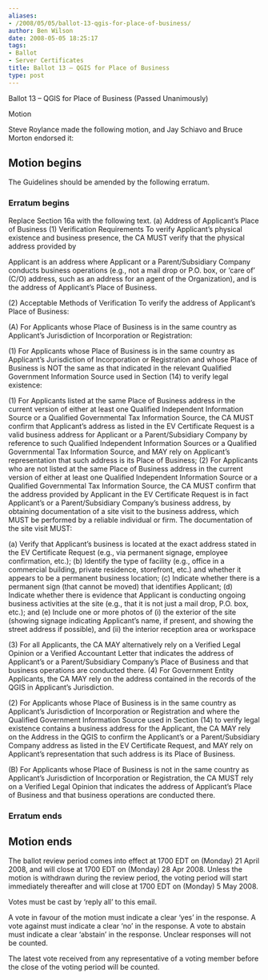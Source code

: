 ```yaml
---
aliases:
- /2008/05/05/ballot-13-qgis-for-place-of-business/
author: Ben Wilson
date: 2008-05-05 18:25:17
tags:
- Ballot
- Server Certificates
title: Ballot 13 – QGIS for Place of Business
type: post
---
```


Ballot 13 – QGIS for Place of Business (Passed Unanimously)

Motion

Steve Roylance made the following motion, and Jay Schiavo and Bruce Morton endorsed it:

## Motion begins

The Guidelines should be amended by the following erratum.

### Erratum begins

Replace Section 16a with the following text. (a) Address of Applicant’s Place of Business (1) Verification Requirements To verify Applicant’s physical existence and business presence, the CA MUST verify that the physical address provided by

Applicant is an address where Applicant or a Parent/Subsidiary Company conducts business operations (e.g., not a mail drop or P.O. box, or ‘care of’ (C/O) address, such as an address for an agent of the Organization), and is the address of Applicant’s Place of Business.

(2) Acceptable Methods of Verification To verify the address of Applicant’s Place of Business:

(A) For Applicants whose Place of Business is in the same country as Applicant’s Jurisdiction of Incorporation or Registration:

(1) For Applicants whose Place of Business is in the same country as Applicant’s Jurisdiction of Incorporation or Registration and whose Place of Business is NOT the same as that indicated in the relevant Qualified Government Information Source used in Section (14) to verify legal existence:

(1) For Applicants listed at the same Place of Business address in the current version of either at least one Qualified Independent Information Source or a Qualified Governmental Tax Information Source, the CA MUST confirm that Applicant’s address as listed in the EV Certificate Request is a valid business address for Applicant or a Parent/Subsidiary Company by reference to such Qualified Independent Information Sources or a Qualified Governmental Tax Information Source, and MAY rely on Applicant’s representation that such address is its Place of Business; (2) For Applicants who are not listed at the same Place of Business address in the current version of either at least one Qualified Independent Information Source or a Qualified Governmental Tax Information Source, the CA MUST confirm that the address provided by Applicant in the EV Certificate Request is in fact Applicant’s or a Parent/Subsidiary Company’s business address, by obtaining documentation of a site visit to the business address, which MUST be performed by a reliable individual or firm. The documentation of the site visit MUST:

(a) Verify that Applicant’s business is located at the exact address stated in the EV Certificate Request (e.g., via permanent signage, employee confirmation, etc.); (b) Identify the type of facility (e.g., office in a commercial building, private residence, storefront, etc.) and whether it appears to be a permanent business location; (c) Indicate whether there is a permanent sign (that cannot be moved) that identifies Applicant; (d) Indicate whether there is evidence that Applicant is conducting ongoing business activities at the site (e.g., that it is not just a mail drop, P.O. box, etc.); and (e) Include one or more photos of (i) the exterior of the site (showing signage indicating Applicant’s name, if present, and showing the street address if possible), and (ii) the interior reception area or workspace

(3) For all Applicants, the CA MAY alternatively rely on a Verified Legal Opinion or a Verified Accountant Letter that indicates the address of Applicant’s or a Parent/Subsidiary Company’s Place of Business and that business operations are conducted there. (4) For Government Entity Applicants, the CA MAY rely on the address contained in the records of the QGIS in Applicant’s Jurisdiction.

(2) For Applicants whose Place of Business is in the same country as Applicant’s Jurisdiction of Incorporation or Registration and where the Qualified Government Information Source used in Section (14) to verify legal existence contains a business address for the Applicant, the CA MAY rely on the Address in the QGIS to confirm the Applicant’s or a Parent/Subsidiary Company address as listed in the EV Certificate Request, and MAY rely on Applicant’s representation that such address is its Place of Business.

(B) For Applicants whose Place of Business is not in the same country as Applicant’s Jurisdiction of Incorporation or Registration, the CA MUST rely on a Verified Legal Opinion that indicates the address of Applicant’s Place of Business and that business operations are conducted there.

### Erratum ends

## Motion ends

The ballot review period comes into effect at 1700 EDT on (Monday) 21 April 2008, and will close at 1700 EDT on (Monday) 28 Apr 2008. Unless the motion is withdrawn during the review period, the voting period will start immediately thereafter and will close at 1700 EDT on (Monday) 5 May 2008.

Votes must be cast by ‘reply all’ to this email.

A vote in favour of the motion must indicate a clear ‘yes’ in the response. A vote against must indicate a clear ‘no’ in the response. A vote to abstain must indicate a clear ‘abstain’ in the response. Unclear responses will not be counted.

The latest vote received from any representative of a voting member before the close of the voting period will be counted.